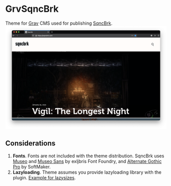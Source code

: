 # GrvSqncBrk

Theme for [Grav](https://getgrav.org) CMS used for publishing [SqncBrk](https://sqncbrk.com).
![Screenshot](screenshot.png)

## Considerations

1. **Fonts**. Fonts are not included with the theme distribution. SqncBrk uses [Museo](https://www.exljbris.com/museo.html) and [Museo Sans](https://www.exljbris.com/museosans.html) by exljbris Font Foundry, and [Alternate Gothic Pro](https://www.fontspring.com/fonts/softmaker/alternate-gothic-pro) by SoftMaker.
2. **Lazyloading**. Theme assumes you provide lazyloading library with the plugin. [Example for lazysizes](https://gist.github.com/ichik/3191c85570821170a86b581199f4a8ee).
